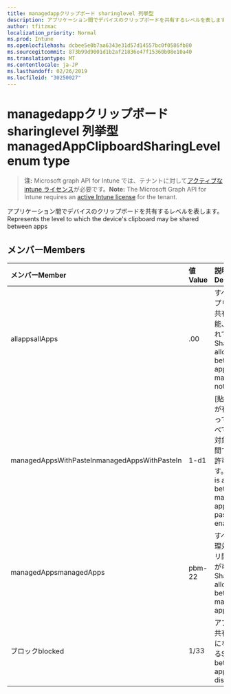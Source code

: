 ```yaml
---
title: managedappクリップボード sharinglevel 列挙型
description: アプリケーション間でデバイスのクリップボードを共有するレベルを表します。
author: tfitzmac
localization_priority: Normal
ms.prod: Intune
ms.openlocfilehash: dcbee5e0b7aa6343e31d57d14557bc0f0586fb80
ms.sourcegitcommit: 873b99d9001d1b2af21836e47f15360b08e10a40
ms.translationtype: MT
ms.contentlocale: ja-JP
ms.lasthandoff: 02/26/2019
ms.locfileid: "30250027"
---
```

# <a name="managedappclipboardsharinglevel-enum-type"></a><span data-ttu-id="0f4ba-103">managedappクリップボード sharinglevel 列挙型</span><span class="sxs-lookup"><span data-stu-id="0f4ba-103">managedAppClipboardSharingLevel enum type</span></span>

> <span data-ttu-id="0f4ba-104">**注:** Microsoft graph API for Intune では、テナントに対して[アクティブな intune ライセンス](https://go.microsoft.com/fwlink/?linkid=839381)が必要です。</span><span class="sxs-lookup"><span data-stu-id="0f4ba-104">**Note:** The Microsoft Graph API for Intune requires an [active Intune license](https://go.microsoft.com/fwlink/?linkid=839381) for the tenant.</span></span>

<span data-ttu-id="0f4ba-105">アプリケーション間でデバイスのクリップボードを共有するレベルを表します。</span><span class="sxs-lookup"><span data-stu-id="0f4ba-105">Represents the level to which the device's clipboard may be shared between apps</span></span>

## <a name="members"></a><span data-ttu-id="0f4ba-106">メンバー</span><span class="sxs-lookup"><span data-stu-id="0f4ba-106">Members</span></span>
|<span data-ttu-id="0f4ba-107">メンバー</span><span class="sxs-lookup"><span data-stu-id="0f4ba-107">Member</span></span>|<span data-ttu-id="0f4ba-108">値</span><span class="sxs-lookup"><span data-stu-id="0f4ba-108">Value</span></span>|<span data-ttu-id="0f4ba-109">説明</span><span class="sxs-lookup"><span data-stu-id="0f4ba-109">Description</span></span>|
|:---|:---|:---|
|<span data-ttu-id="0f4ba-110">allapps</span><span class="sxs-lookup"><span data-stu-id="0f4ba-110">allApps</span></span>|<span data-ttu-id="0f4ba-111">.0</span><span class="sxs-lookup"><span data-stu-id="0f4ba-111">0</span></span>|<span data-ttu-id="0f4ba-112">すべてのアプリ間での共有が可能、管理されている</span><span class="sxs-lookup"><span data-stu-id="0f4ba-112">Sharing is allowed between all apps, managed or not</span></span>|
|<span data-ttu-id="0f4ba-113">managedAppsWithPasteIn</span><span class="sxs-lookup"><span data-stu-id="0f4ba-113">managedAppsWithPasteIn</span></span>|<span data-ttu-id="0f4ba-114">1-d</span><span class="sxs-lookup"><span data-stu-id="0f4ba-114">1</span></span>|<span data-ttu-id="0f4ba-115">[貼り付け] が有効になっているすべての管理対象アプリ間で共有が許可されます。</span><span class="sxs-lookup"><span data-stu-id="0f4ba-115">Sharing is allowed between all managed apps with paste in enabled</span></span>|
|<span data-ttu-id="0f4ba-116">managedApps</span><span class="sxs-lookup"><span data-stu-id="0f4ba-116">managedApps</span></span>|<span data-ttu-id="0f4ba-117">pbm-2</span><span class="sxs-lookup"><span data-stu-id="0f4ba-117">2</span></span>|<span data-ttu-id="0f4ba-118">すべての管理対象アプリ間で共有が可能</span><span class="sxs-lookup"><span data-stu-id="0f4ba-118">Sharing is allowed between all managed apps</span></span>|
|<span data-ttu-id="0f4ba-119">ブロック</span><span class="sxs-lookup"><span data-stu-id="0f4ba-119">blocked</span></span>|<span data-ttu-id="0f4ba-120">1/3</span><span class="sxs-lookup"><span data-stu-id="0f4ba-120">3</span></span>|<span data-ttu-id="0f4ba-121">アプリ間の共有が無効になっている</span><span class="sxs-lookup"><span data-stu-id="0f4ba-121">Sharing between apps is disabled</span></span>|



